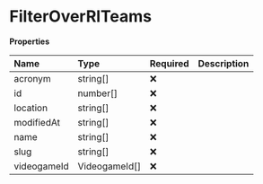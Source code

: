 # FilterOverRlTeams

**Properties**

| Name        | Type          | Required | Description |
| :---------- | :------------ | :------- | :---------- |
| acronym     | string[]      | ❌       |             |
| id          | number[]      | ❌       |             |
| location    | string[]      | ❌       |             |
| modifiedAt  | string[]      | ❌       |             |
| name        | string[]      | ❌       |             |
| slug        | string[]      | ❌       |             |
| videogameId | VideogameId[] | ❌       |             |

<!-- This file was generated by liblab | https://liblab.com/ -->
